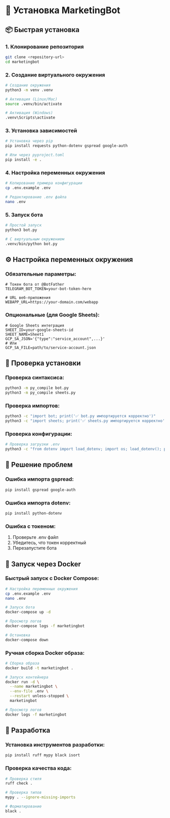 # 🚀 Установка MarketingBot

## 📦 Быстрая установка

### 1. Клонирование репозитория
```bash
git clone <repository-url>
cd marketingbot
```

### 2. Создание виртуального окружения
```bash
# Создание окружения
python3 -m venv .venv

# Активация (Linux/Mac)
source .venv/bin/activate

# Активация (Windows)
.venv\Scripts\activate
```

### 3. Установка зависимостей
```bash
# Установка через pip
pip install requests python-dotenv gspread google-auth

# Или через pyproject.toml
pip install -e .
```

### 4. Настройка переменных окружения
```bash
# Копирование примера конфигурации
cp .env.example .env

# Редактирование .env файла
nano .env
```

### 5. Запуск бота
```bash
# Простой запуск
python3 bot.py

# С виртуальным окружением
.venv/bin/python bot.py
```

## ⚙️ Настройка переменных окружения

### Обязательные параметры:
```env
# Токен бота от @BotFather
TELEGRAM_BOT_TOKEN=your-bot-token-here

# URL веб-приложения
WEBAPP_URL=https://your-domain.com/webapp
```

### Опциональные (для Google Sheets):
```env
# Google Sheets интеграция
SHEET_ID=your-google-sheets-id
SHEET_NAME=Sheet1
GCP_SA_JSON='{"type":"service_account",...}'
# Или
GCP_SA_FILE=path/to/service-account.json
```

## 📝 Проверка установки

### Проверка синтаксиса:
```bash
python3 -m py_compile bot.py
python3 -m py_compile sheets.py
```

### Проверка импортов:
```bash
python3 -c "import bot; print('✅ bot.py импортируется корректно')"
python3 -c "import sheets; print('✅ sheets.py импортируется корректно')"
```

### Проверка конфигурации:
```bash
# Проверка загрузки .env
python3 -c "from dotenv import load_dotenv; import os; load_dotenv(); print('✅ .env загружен' if os.getenv('TELEGRAM_BOT_TOKEN') else '❌ Нет TELEGRAM_BOT_TOKEN')"
```

## 🐛 Решение проблем

### Ошибка импорта gspread:
```bash
pip install gspread google-auth
```

### Ошибка импорта dotenv:
```bash
pip install python-dotenv
```

### Ошибка с токеном:
1. Проверьте .env файл
2. Убедитесь, что токен корректный
3. Перезапустите бота

## 🐳 Запуск через Docker

### Быстрый запуск с Docker Compose:
```bash
# Настройка переменных окружения
cp .env.example .env
nano .env

# Запуск бота
docker-compose up -d

# Просмотр логов
docker-compose logs -f marketingbot

# Остановка
docker-compose down
```

### Ручная сборка Docker образа:
```bash
# Сборка образа
docker build -t marketingbot .

# Запуск контейнера
docker run -d \
  --name marketingbot \
  --env-file .env \
  --restart unless-stopped \
  marketingbot

# Просмотр логов
docker logs -f marketingbot
```

## 🔧 Разработка

### Установка инструментов разработки:
```bash
pip install ruff mypy black isort
```

### Проверка качества кода:
```bash
# Проверка стиля
ruff check .

# Проверка типов
mypy . --ignore-missing-imports

# Форматирование
black .
```
